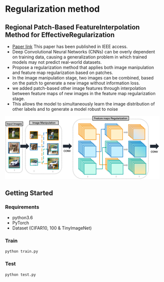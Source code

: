 # Regularization method

## Regional Patch-Based FeatureInterpolation Method for EffectiveRegularization
- [Paper link](https://ieeexplore.ieee.org/document/9000503) This paper has been published in IEEE access.
- Deep Convolutional Neural Networks (CNNs) can be overly dependent on training data, causing a generalization problem in which trained models may not predict real-world datasets.
- Propose a regularization method that applies both image manipulation and feature map regularization based on patches.
- In the image manipulation stage, two images can be combined, based on the patch to generate a new image without information loss.
- we added patch-based other image features through interpolation between feature maps of new images in the feature map regularization stage.
- This allows the model to simultaneously learn the image distribution of other labels and to generate a model robust to noise

<img src='./png/overview.png'>

## Getting Started
### Requirements
* python3.6
* PyTorch
* Dataset (CIFAR10, 100 & TinyImageNet)

### Train

```
python train.py 
```

### Test

```
python test.py
```

